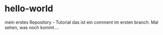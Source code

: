 # hello-world
mein erstes Repository - Tutorial
das ist ein comment im ersten branch.
Mal sehen, was noch kommt....
